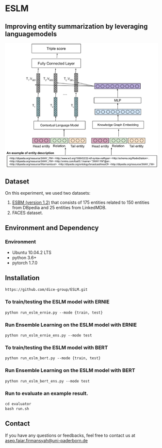 # ESLM
##  Improving entity summarization by leveraging languagemodels

<p align="center">
<img src="eslm.png">
</p>

## Dataset

On this experiment, we used two datasets:
1. [ESBM (version 1.2)](https://github.com/nju-websoft/ESBM/tree/master/v1.2) that consists of 175 entities related to 150 entities from DBpedia and 25 entities from LinkedMDB.
2. FACES dataset.

## Environment and Dependency

### Environment

* Ubuntu 10.04.2 LTS
* python 3.6+
* pytorch 1.7.0

## Installation
```
https://github.com/dice-group/ESLM.git
```

### To train/testing the ESLM model with ERNIE

```
python run_eslm_ernie.py --mode {train, test}
```

### Run Ensemble Learning on the ESLM model with ERNIE

```
python run_eslm_ernie_ens.py --mode test
```

### To train/testing the ESLM model with BERT

```
python run_eslm_bert.py --mode {train, test}
```

### Run Ensemble Learning on the ESLM model with BERT

```
python run_eslm_bert_ens.py --mode test
```

### Run to evaluate an example result.
```
cd evaluator
bash run.sh
```

## Contact
If you have any questions or feedbacks, feel free to contact us at asep.fajar.firmansyah@uni-paderborn.de
